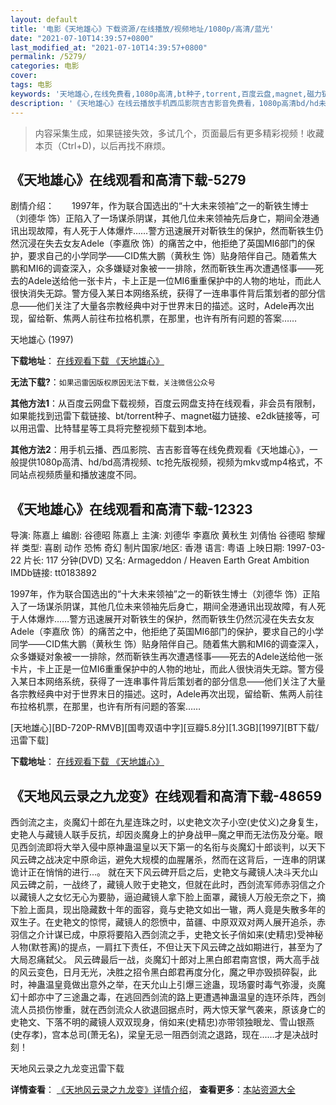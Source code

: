 ```yaml
---
layout: default
title: '电影《天地雄心》下载资源/在线播放/视频地址/1080p/高清/蓝光'
date: "2021-07-10T14:39:57+0800"
last_modified_at: "2021-07-10T14:39:57+0800"
permalink: /5279/
categories: 电影
cover:
tags: 电影
keywords: '天地雄心,在线免费看,1080p高清,bt种子,torrent,百度云盘,magnet,磁力链,迅雷下载资源'
description: '《天地雄心》在线云播放手机西瓜影院吉吉影音免费看，1080p高清bd/hd未删减完整版和tc抢先枪版，mkv/mp4格式，附带bt/torrent种子、magnet/磁力链、百度云盘、网盘资源迅雷下载链接'
---
```


>内容采集生成，如果链接失效，多试几个，页面最后有更多精彩视频！收藏本页（Ctrl+D)，以后再找不麻烦。


## 《天地雄心》在线观看和高清下载-5279

剧情介绍：　　1997年，作为联合国选出的“十大未来领袖”之一的靳铁生博士（刘德华 饰）正陷入了一场谋杀阴谋，其他几位未来领袖先后身亡，期间全港通讯出现故障，有人死于人体爆炸……警方迅速展开对靳铁生的保护，然而靳铁生仍然沉浸在失去女友Adele（李嘉欣 饰）的痛苦之中，他拒绝了英国MI6部门的保护，要求自己的小学同学——CID焦大鹏（黄秋生 饰）贴身陪伴自己。随着焦大鹏和MI6的调查深入，众多嫌疑对象被一一排除，然而靳铁生再次遭遇怪事——死去的Adele送给他一张卡片，卡上正是一位MI6重重保护中的人物的地址，而此人很快消失无踪。警方侵入某日本网络系统，获得了一连串事件背后策划者的部分信息——他们关注了大量各宗教经典中对于世界末日的描述。这时，Adele再次出现，留给靳、焦两人前往布拉格机票，在那里，也许有所有问题的答案……


天地雄心 (1997)

**下载地址**： [在线观看下载 《天地雄心》](https://www.btbtdy.me/btdy/dy8732.html) 


**无法下载?**：`如果迅雷因版权原因无法下载，关注微信公众号 `

**其他方法1**：从百度云网盘下载视频，百度云网盘支持在线观看，非会员有限制，如果能找到迅雷下载链接、bt/torrent种子、magnet磁力链接、e2dk链接等，可以用迅雷、比特彗星等工具将完整视频下载到本地。

**其他方法2**：用手机云播、西瓜影院、吉吉影音等在线免费观看《天地雄心》，一般提供1080p高清、hd/bd高清视频、tc抢先版视频，视频为mkv或mp4格式，不同站点视频质量和播放速度不同。


## 《天地雄心》在线观看和高清下载-12323

导演: 陈嘉上 编剧: 谷德昭 陈嘉上 主演: 刘德华 李嘉欣 黄秋生 刘倩怡 谷德昭 黎耀祥 类型: 喜剧 动作 恐怖 奇幻 制片国家/地区: 香港 语言: 粤语 上映日期: 1997-03-22 片长: 117 分钟(DVD) 又名: Armageddon / Heaven Earth Great Ambition IMDb链接: tt0183892

1997年，作为联合国选出的“十大未来领袖”之一的靳铁生博士（刘德华 饰）正陷入了一场谋杀阴谋，其他几位未来领袖先后身亡，期间全港通讯出现故障，有人死于人体爆炸……警方迅速展开对靳铁生的保护，然而靳铁生仍然沉浸在失去女友Adele（李嘉欣 饰）的痛苦之中，他拒绝了英国MI6部门的保护，要求自己的小学同学——CID焦大鹏（黄秋生 饰）贴身陪伴自己。随着焦大鹏和MI6的调查深入，众多嫌疑对象被一一排除，然而靳铁生再次遭遇怪事——死去的Adele送给他一张卡片，卡上正是一位MI6重重保护中的人物的地址，而此人很快消失无踪。警方侵入某日本网络系统，获得了一连串事件背后策划者的部分信息——他们关注了大量各宗教经典中对于世界末日的描述。这时，Adele再次出现，留给靳、焦两人前往布拉格机票，在那里，也许有所有问题的答案……


[天地雄心][BD-720P-RMVB][国粤双语中字][豆瓣5.8分][1.3GB][1997][BT下载/迅雷下载]

**下载地址**： [在线观看下载 《天地雄心》](https://www.btdx8.com/torrent/armageddon_1997.html) 


## 《天地风云录之九龙变》在线观看和高清下载-48659

西剑流之主，炎魔幻十郎在九星连珠之时，以史艳文次子小空(史仗义)之身复生，史艳人与藏镜人联手反抗，却因炎魔身上的护身战甲─魔之甲而无法伤及分毫。眼见西剑流即将大举入侵中原神蛊温皇以天下第一的名衔与炎魔幻十郎谈判，以天下风云碑之战决定中原命运，避免大规模的血腥屠杀，然而在这背后，一连串的阴谋诡计正在悄悄的进行...。 就在天下风云碑开启之后，史艳文与藏镜人决斗天允山风云碑之前，一战终了，藏镜人败于史艳文，但就在此时，西剑流军师赤羽信之介以藏镜人之女忆无心为要胁，逼迫藏镜人拿下脸上面罩，藏镜人万般无奈之下，摘下脸上面具，现出隐藏数十年的面容，竟与史艳文如出一辙，两人竟是失散多年的双生子。在史艳文的惊愕，藏镜人的怨愤中，苗疆、中原双双对两人展开追杀，赤羽信之介计谋已成，中原将要陷入西剑流之手，史艳文长子俏如来(史精忠)受神秘人物(默苍离)的提点，一肩扛下责任，不但让天下风云碑之战如期进行，甚至为了大局忍痛弑父。 风云碑最后一战，炎魔幻十郎对上黑白郎君南宫恨，两大高手战的风云变色，日月无光，决胜之招令黑白郎君再度分化，魔之甲亦毁损碎裂，此时，神蛊温皇竟做出意外之举，在天允山上引爆三途蛊，现场霎时毒气弥漫，炎魔幻十郎亦中了三途蛊之毒，在逃回西剑流的路上更遭遇神蛊温皇的连环杀阵，西剑流人员损伤惨重，就在西剑流众人欲退回据点时，两大惊天掌气袭来，原该身亡的史艳文、下落不明的藏镜人双双现身，俏如来(史精忠)亦带领独眼龙、雪山银燕(史存孝)，宫本总司(萧无名)，梁皇无忌一阻西剑流之退路，现在......才是决战时刻！</p>


天地风云录之九龙变迅雷下载

**详情查看**： [《天地风云录之九龙变》详情介绍](/movie/48659/)， **查看更多**：[本站资源大全](/movie/t/all/)

